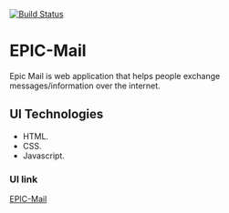 
[![Build Status](https://travis-ci.org/nshutijonathan/EPIC-Mail.svg?branch=develop)](https://travis-ci.org/nshutijonathan/EPIC-Mail)

# EPIC-Mail
Epic Mail is web application  that helps people exchange messages/information over the internet.

## UI Technologies
* HTML.
* CSS.
* Javascript.


### UI link
 [EPIC-Mail](https://nshutijonathan.github.io/EPIC-Mail/ui)



 
